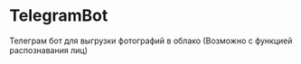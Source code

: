 # TelegramBot
Телеграм бот для выгрузки фотографий в облако (Возможно с функцией распознавания лиц)
